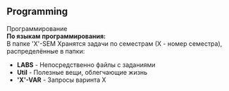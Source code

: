 ## Programming
Программирование  
**По языкам программирования:**  
В папке 'X'-SEM Хранятся задачи по семестрам (Х - номер семестра), распределённые в папки:  

* **LABS** - Непосредственно файлы с заданиями  
* **Util** - Полезные вещи, облегчающие жизнь    
* **'X'-VAR** - Запросы варинта Х
